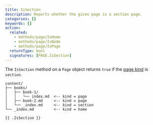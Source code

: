 ```yaml
---
title: IsSection
description: Reports whether the given page is a section page.
categories: []
keywords: []
action:
  related:
    - methods/page/IsHome
    - methods/page/IsNode
    - methods/page/IsPage
  returnType: bool
  signatures: [PAGE.IsSection]
---
```


The `IsSection` method on a `Page` object returns `true` if the [page kind](g) is `section`.

```text
content/
├── books/
│   ├── book-1/
│   │   └── index.md  <-- kind = page
│   ├── book-2.md     <-- kind = page
│   └── _index.md     <-- kind = section
└── _index.md         <-- kind = home
```

```go-html-template
{{ .IsSection }}
```

